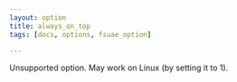 ```yaml
---
layout: option
title: always_on_top
tags: [docs, options, fsuae_option]

---
```


Unsupported option. May work on Linux (by setting it to 1).
